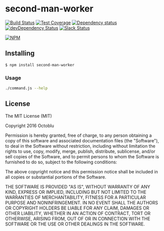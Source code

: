# second-man-worker

[![Build Status](https://travis-ci.org/https://github.com/octoblu/second-man-worker.svg?branch=master)](https://travis-ci.org/https://github.com/octoblu/second-man-worker)
[![Test Coverage](https://codecov.io/gh/https://github.com/octoblu/second-man-worker/branch/master/graph/badge.svg)](https://codecov.io/gh/https://github.com/octoblu/second-man-worker)
[![Dependency status](http://img.shields.io/david/https://github.com/octoblu/second-man-worker.svg?style=flat)](https://david-dm.org/https://github.com/octoblu/second-man-worker)
[![devDependency Status](http://img.shields.io/david/dev/https://github.com/octoblu/second-man-worker.svg?style=flat)](https://david-dm.org/https://github.com/octoblu/second-man-worker#info=devDependencies)
[![Slack Status](http://community-slack.octoblu.com/badge.svg)](http://community-slack.octoblu.com)

[![NPM](https://nodei.co/npm/second-man-worker.svg?style=flat)](https://npmjs.org/package/second-man-worker)

## Installing

```bash
$ npm install second-man-worker
```

### Usage

```bash
./command.js --help
```

## License

The MIT License (MIT)

Copyright 2016 Octoblu

Permission is hereby granted, free of charge, to any person obtaining a copy
of this software and associated documentation files (the "Software"), to deal
in the Software without restriction, including without limitation the rights
to use, copy, modify, merge, publish, distribute, sublicense, and/or sell
copies of the Software, and to permit persons to whom the Software is
furnished to do so, subject to the following conditions:

The above copyright notice and this permission notice shall be included in all
copies or substantial portions of the Software.

THE SOFTWARE IS PROVIDED "AS IS", WITHOUT WARRANTY OF ANY KIND, EXPRESS OR
IMPLIED, INCLUDING BUT NOT LIMITED TO THE WARRANTIES OF MERCHANTABILITY,
FITNESS FOR A PARTICULAR PURPOSE AND NONINFRINGEMENT. IN NO EVENT SHALL THE
AUTHORS OR COPYRIGHT HOLDERS BE LIABLE FOR ANY CLAIM, DAMAGES OR OTHER
LIABILITY, WHETHER IN AN ACTION OF CONTRACT, TORT OR OTHERWISE, ARISING FROM,
OUT OF OR IN CONNECTION WITH THE SOFTWARE OR THE USE OR OTHER DEALINGS IN THE
SOFTWARE.

